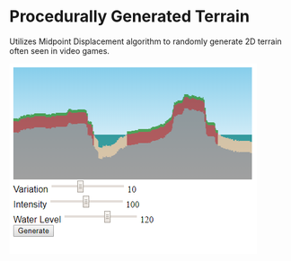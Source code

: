# Procedurally Generated Terrain

Utilizes Midpoint Displacement algorithm to randomly generate 2D terrain often seen in video games.

![preview](preview.png)
